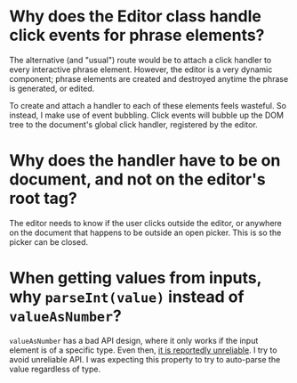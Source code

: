 # Why does the Editor class handle click events for phrase elements?

The alternative (and "usual") route would be to attach a click handler to every
interactive phrase element. However, the editor is a very dynamic component; phrase
elements are created and destroyed anytime the phrase is generated, or edited.

To create and attach a handler to each of these elements feels wasteful. So instead, I
make use of event bubbling. Click events will bubble up the DOM tree to the document's
global click handler, registered by the editor.

# Why does the handler have to be on document, and not on the editor's root tag?

The editor needs to know if the user clicks outside the editor, or anywhere on the 
document that happens to be outside an open picker. This is so the picker can be closed.

# When getting values from inputs, why `parseInt(value)` instead of `valueAsNumber`?

`valueAsNumber` has a bad API design, where it only works if the input element is of a
specific type. Even then, [it is reportedly unreliable][1]. I try to avoid unreliable API.
I was expecting this property to try to auto-parse the value regardless of type.

[1]: https://stackoverflow.com/a/18062487/3354920
